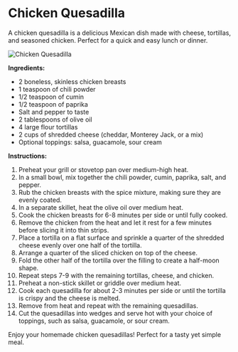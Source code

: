 # Chicken Quesadilla

A chicken quesadilla is a delicious Mexican dish made with cheese, tortillas, and seasoned chicken. Perfect for a quick and easy lunch or dinner. 

![Chicken Quesadilla](https://source.unsplash.com/random/?chickenquesadilla)

**Ingredients:**
- 2 boneless, skinless chicken breasts
- 1 teaspoon of chili powder
- 1/2 teaspoon of cumin
- 1/2 teaspoon of paprika
- Salt and pepper to taste
- 2 tablespoons of olive oil
- 4 large flour tortillas
- 2 cups of shredded cheese (cheddar, Monterey Jack, or a mix)
- Optional toppings: salsa, guacamole, sour cream

**Instructions:**
1. Preheat your grill or stovetop pan over medium-high heat.
2. In a small bowl, mix together the chili powder, cumin, paprika, salt, and pepper.
3. Rub the chicken breasts with the spice mixture, making sure they are evenly coated.
4. In a separate skillet, heat the olive oil over medium heat.
5. Cook the chicken breasts for 6-8 minutes per side or until fully cooked.
6. Remove the chicken from the heat and let it rest for a few minutes before slicing it into thin strips.
7. Place a tortilla on a flat surface and sprinkle a quarter of the shredded cheese evenly over one half of the tortilla.
8. Arrange a quarter of the sliced chicken on top of the cheese.
9. Fold the other half of the tortilla over the filling to create a half-moon shape.
10. Repeat steps 7-9 with the remaining tortillas, cheese, and chicken.
11. Preheat a non-stick skillet or griddle over medium heat.
12. Cook each quesadilla for about 2-3 minutes per side or until the tortilla is crispy and the cheese is melted.
13. Remove from heat and repeat with the remaining quesadillas.
14. Cut the quesadillas into wedges and serve hot with your choice of toppings, such as salsa, guacamole, or sour cream.

Enjoy your homemade chicken quesadillas! Perfect for a tasty yet simple meal.